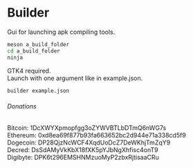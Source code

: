# Builder
Gui for launching apk compiling tools.
```sh
meson a_build_folder
cd a_build_folder
ninja
```
GTK4 required.\
Launch with one argument like in example.json.
```sh
builder example.json
```
###### Donations
Bitcoin:  1DcXWYXpmopfgg3oZYWVBTLbDTmQ6nWG7s\
Ethereum: 0xd8ea69f877b93fa663652bc2d944e71a338cd5f9\
Dogecoin: DP28QjzNcWCF4XqdUoDcZ7DeWKhjTmZqY9\
Decred:   DsSdAMyVkKbX18fXK5pYJbNgXhfisc4onT9\
Digibyte: DPK6t296EMSHNMzuoMyP2zbxRjtisaaCRu